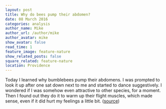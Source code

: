 ```yaml
---
layout: post
title: Why do bees pump their abdomen?
date: 08 March 2016
categories: analysis
author_name: Mike
author_url: /author/mike
author_avatar: mike
show_avatar: false
read_time: 1
feature_image: feature-nature
show_related_posts: false
square_related: feature-nature
location: Providence
---
```


Today I learned why bumblebees pump their abdomens. I was prompted to look it up after one sat down next to me and started to dance suggestively. I wondered if I was somehow even attractive to other species, for a moment. Then I found out they do it to warm up their flight muscles, which made sense, even if it did hurt my feelings a little bit. ([source](http://www.bumblebee.org/bodyTempReg.htm))
